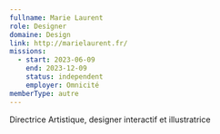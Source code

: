 ```yaml
---
fullname: Marie Laurent
role: Designer
domaine: Design
link: http://marielaurent.fr/
missions:
  - start: 2023-06-09
    end: 2023-12-09
    status: independent
    employer: Omnicité
memberType: autre
---
```


Directrice Artistique, designer interactif et illustratrice
